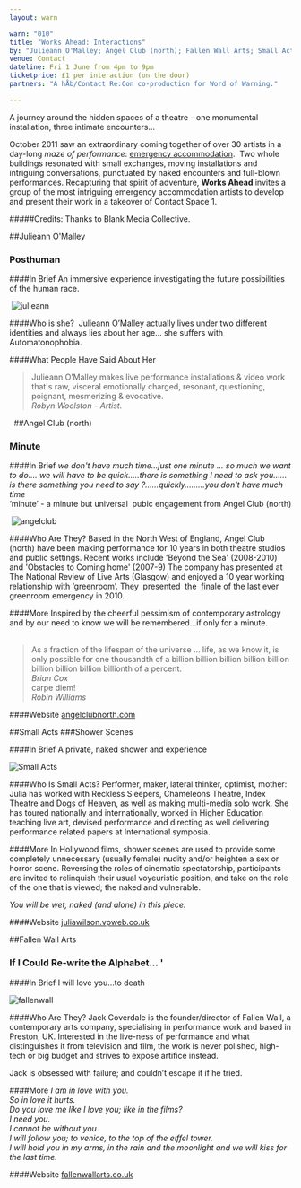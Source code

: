 ```yaml
---
layout: warn

warn: "010"
title: "Works Ahead: Interactions"
by: "Julieann O'Malley; Angel Club (north); Fallen Wall Arts; Small Acts"
venue: Contact
dateline: Fri 1 June from 4pm to 9pm
ticketprice: £1 per interaction (on the door)
partners: "A hÅb/Contact Re:Con co-production for Word of Warning."

---
```


A journey around the hidden spaces of a theatre - one monumental installation, three intimate encounters... 

October 2011 saw an extraordinary coming together of over 30 artists in a day-long *maze of performance*: [emergency accommodation](http://emergencymcr.org/).  Two whole buildings resonated with small exchanges, moving installations and intriguing conversations, punctuated by naked encounters and full-blown performances. Recapturing that spirit of adventure, **Works Ahead** invites a group of the most intriguing emergency accommodation artists to develop and present their work in a takeover of Contact Space 1. 
 
#####Credits: 
Thanks to Blank Media Collective. 

##Julieann O'Malley
### Posthuman

####In Brief
An immersive experience investigating the future possibilities of the human race.    

 ![julieann](w10julieann2.jpg)

####Who is she? 
Julieann O’Malley actually lives under two different identities and always lies about her age… she suffers with Automatonophobia.     

####What People Have Said About Her 
>Julieann O’Malley makes live performance installations & video work that's raw, visceral emotionally charged, resonant, questioning, poignant, mesmerizing & evocative.      
*Robyn Woolston – Artist.*    

 
##Angel Club (north)
### Minute

####In Brief
*we don't have much time…just one minute … so much we want to do….  we will have to be quick…..there is something I need to ask you……is there something you need to say ?……quickly………you don't have much time*    
‘minute’ - a minute but universal  pubic engagement from Angel Club (north)    

 ![angelclub](w10angelclub2.jpg)

####Who Are They?
Based in the North West of England, Angel Club (north) have been making performance for 10 years in both theatre studios and public settings. Recent works include 'Beyond the Sea' (2008-2010) and 'Obstacles to Coming home' (2007-9) The company has presented at The National Review of Live Arts (Glasgow) and enjoyed a 10 year working relationship with ‘greenroom’. They  presented  the  finale of the last ever greenroom emergency in 2010. 

####More
Inspired by the cheerful pessimism of contemporary astrology and by our need to know we will be remembered…if only for a minute.    
 
>As a fraction of the lifespan of the universe … life, as we know it, is only possible for one thousandth of a billion billion billion billion billion billion billion billion billionth of a percent.    
*Brian Cox*    
>carpe diem!   
*Robin Williams*    

####Website
[angelclubnorth.com](htt;://www.angelclubnorth.com)


##Small Acts
###Shower Scenes

####In Brief
A private, naked shower and experience     

![Small Acts](w10smallacts.jpg)

####Who Is Small Acts?
Performer, maker, lateral thinker, optimist, mother:    
Julia has worked with Reckless Sleepers, Chameleons Theatre, Index Theatre and Dogs of Heaven, as well as making multi-media solo work. She has toured nationally and internationally, worked in Higher Education teaching live art, devised performance and directing as well delivering performance related papers at International symposia.    

####More
In Hollywood films, shower scenes are used to provide some completely unnecessary (usually female) nudity and/or heighten a sex or horror scene. Reversing the roles of cinematic spectatorship, participants are invited to relinquish their usual voyeuristic position, and take on the role of the one that is viewed; the naked and vulnerable.     

*You will be wet, naked (and alone) in this piece.*    

####Website
[juliawilson.vpweb.co.uk](http://www.juliawilson.vpweb.co.uk)

##Fallen Wall Arts
### If I Could Re-write the Alphabet... '

####In Brief
I will love you…to death    

![fallenwall](W10fallenwall.jpg)

####Who Are They?
Jack Coverdale is the founder/director of Fallen Wall, a contemporary arts company, specialising in performance work and based in Preston, UK.  Interested in the live-ness of performance and what distinguishes it from television and film, the work is never polished, high-tech or big budget and strives to expose artifice instead.    

Jack is obsessed with failure; and couldn’t escape it if he tried.    

####More
*I am in love with you.     
So in love it hurts.    
Do you love me like I love you; like in the films?    
I need you.    
I cannot be without you.   
I will follow you; to venice, to the top of the eiffel tower.   
I will hold you in my arms, in the rain and the moonlight and we will kiss for the last time.*    

####Website
[fallenwallarts.co.uk](http://www.fallenwallarts.co.uk)
